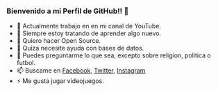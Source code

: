 ### Bienvenido a mi Perfil de GitHub!! 👋



- 🔭 Actualmente trabajo en en mi canal de YouTube.
- 🌱 Siempre estoy tratando de aprender algo nuevo.
- 👯 Quiero hacer Open Source.
- 🤔 Quiza necesite ayuda con bases de datos.
- 💬 Puedes preguntarme lo que sea, excepto sobre religion, politica o futbol.
- 📫 Buscame en [Facebook](https://www.facebook.com/SaulSandovalM), [Twitter](https://twitter.com/SaulSandovalM), [Instagram](https://www.instagram.com/saulsandovalm/?hl=es-la)
- ⚡ Me gusta jugar videojuegos.
